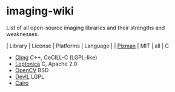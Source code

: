 imaging-wiki
============

List of all open-source imaging libraries and their strengths and weaknesses.

| Library | License | Platforms | Language | 
| [Pixman](http://pixman.org/) | MIT | all | C
 
* [CImg](http://cimg.sourceforge.net/) C++, CeCILL-C (LGPL-like)
* [Leptonica](https://code.google.com/p/leptonica/) C, Apache 2.0
* [OpenCV](http://opencv.org/) BSD
* [DevIL](http://openil.sourceforge.net/) LGPL
* [Cairo](http://cairographics.org/) 
